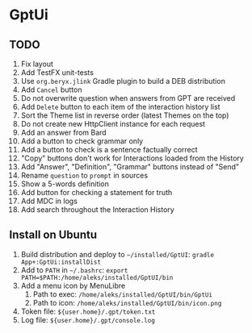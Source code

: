 # GptUi

## TODO

1. Fix layout
2. Add TestFX unit-tests
3. Use `org.beryx.jlink` Gradle plugin to build a DEB distribution
4. Add `Cancel` button
5. Do not overwrite question when answers from GPT are received
6. Add `Delete` button to each item of the interaction history list
7. Sort the Theme list in reverse order (latest Themes on the top)
8. Do not create new HttpClient instance for each request
9. Add an answer from Bard
10. Add a button to check grammar only
11. Add a button to check is a sentence factually correct
12. "Copy" buttons don't work for Interactions loaded from the History
13. Add "Answer", "Definition", "Grammar" buttons instead of "Send"
14. Rename `question` to `prompt` in sources
15. Show a 5-words definition
16. Add button for checking a statement for truth
17. Add MDC in logs
18. Add search throughout the Interaction History

## Install on Ubuntu

1. Build distribution and deploy to `~/installed/GptUI`: `gradle App+:GptUi:installDist`
2. Add to `PATH` in `~/.bashrc`: `export PATH=$PATH:/home/aleks/installed/GptUI/bin`
3. Add a menu icon by MenuLibre
    1. Path to exec: `/home/aleks/installed/GptUI/bin/GptUi`
    2. Path to icon: `/home/aleks/installed/GptUI/bin/icon.png`
4. Token file: `${user.home}/.gpt/token.txt`
5. Log file: `${user.home}/.gpt/console.log`

